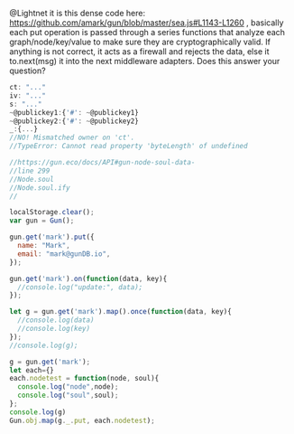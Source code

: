 @Lightnet it is this dense code here: https://github.com/amark/gun/blob/master/sea.js#L1143-L1260 , basically each put operation is passed through a series functions that analyze each graph/node/key/value to make sure they are cryptographically valid. If anything is not correct, it acts as a firewall and rejects the data, else it to.next(msg) it into the next middleware adapters. Does this answer your question?


```javascript
ct: "..."
iv: "..."
s: "..."
~@publickey1:{'#': ~@publickey1}
~@publickey2:{'#': ~@publickey2}
_:{...}
//NO! Mismatched owner on 'ct'.
//TypeError: Cannot read property 'byteLength' of undefined
```

```javascript
//https://gun.eco/docs/API#gun-node-soul-data-
//line 299
//Node.soul
//Node.soul.ify
//

```

```javascript
localStorage.clear();
var gun = Gun();

gun.get('mark').put({
  name: "Mark",
  email: "mark@gunDB.io",
});

gun.get('mark').on(function(data, key){
  //console.log("update:", data);
});

let g = gun.get('mark').map().once(function(data, key){
  //console.log(data)
  //console.log(key)
});
//console.log(g);

g = gun.get('mark');
let each={}
each.nodetest = function(node, soul){
  console.log("node",node);
  console.log("soul",soul);                  
};
console.log(g)
Gun.obj.map(g._.put, each.nodetest);
```